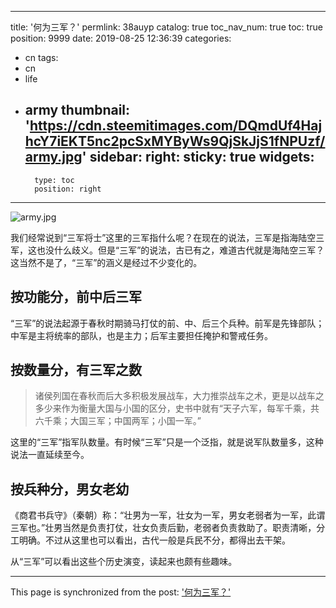 
---
title: '何为三军？'
permlink: 38auyp
catalog: true
toc_nav_num: true
toc: true
position: 9999
date: 2019-08-25 12:36:39
categories:
- cn
tags:
- cn
- life
- army
thumbnail: 'https://cdn.steemitimages.com/DQmdUf4HajhcY7iEKT5nc2pcSxMYByWs9QjSkJjS1fNPUzf/army.jpg'
sidebar:
    right:
        sticky: true
widgets:
    -
        type: toc
        position: right
---


![army.jpg](https://cdn.steemitimages.com/DQmdUf4HajhcY7iEKT5nc2pcSxMYByWs9QjSkJjS1fNPUzf/army.jpg)

我们经常说到“三军将士”这里的三军指什么呢？在现在的说法，三军是指海陆空三军，这也没什么歧义。但是“三军”的说法，古已有之，难道古代就是海陆空三军？这当然不是了，“三军”的涵义是经过不少变化的。

## 按功能分，前中后三军

“三军”的说法起源于春秋时期骑马打仗的前、中、后三个兵种。前军是先锋部队；中军是主将统率的部队，也是主力；后军主要担任掩护和警戒任务。

## 按数量分，有三军之数

>诸侯列国在春秋而后大多积极发展战车，大力推崇战车之术，更是以战车之多少来作为衡量大国与小国的区分，史书中就有“天子六军，每军千乘，共六千乘；大国三军；中国两军；小国一军。”

这里的“三军”指军队数量。有时候“三军”只是一个泛指，就是说军队数量多，这种说法一直延续至今。


## 按兵种分，男女老幼

《商君书兵守》（秦朝）称：“壮男为一军，壮女为一军，男女老弱者为一军，此谓三军也。”壮男当然是负责打仗，壮女负责后勤，老弱者负责救助了。职责清晰，分工明确。不过从这里也可以看出，古代一般是兵民不分，都得出去干架。

从“三军”可以看出这些个历史演变，读起来也颇有些趣味。

- - -

This page is synchronized from the post: ['何为三军？'](https://steemit.com/@lemooljiang/38auyp)
